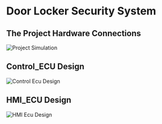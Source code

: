 # Door Locker Security System

## The Project Hardware Connections
![Project Simulation](https://github.com/M0hammedSaeed/Door-Locker-Security-System-Project/assets/114070625/b242468e-29d5-44de-ae92-fdcbc25f64a7)

## Control_ECU Design
![Control Ecu Design](https://github.com/M0hammedSaeed/Door-Locker-Security-System-Project/assets/114070625/619d0571-49c4-409d-ba45-eb7ff272ebc9)

## HMI_ECU Design
![HMI  Ecu Design](https://github.com/M0hammedSaeed/Door-Locker-Security-System-Project/assets/114070625/c8d0e61e-c1cc-44db-8df6-a9ee0ae46b02)
